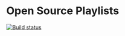# Open Source Playlists
[![Build status](https://travis-ci.com/shaneikennedy/OpenSourcePlaylists.svg?token=3Vq1AidxBDpgcxcDaRPg&branch=master)](https://travis-ci.com/shaneikennedy/OpenSourcePlaylists)
